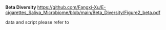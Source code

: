 **Beta Diversity**
https://github.com/Fangxi-Xu/E-cigarettes_Saliva_Microbiome/blob/main/Beta_Diversity/Figure2_beta.pdf

data and script please refer to 
